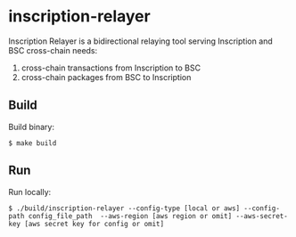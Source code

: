 # inscription-relayer

Inscription Relayer is a bidirectional relaying tool serving Inscription and BSC cross-chain needs:
1. cross-chain transactions from Inscription to BSC
2. cross-chain packages from BSC to Inscription


## Build

Build binary:

```shell script
$ make build
```

## Run

Run locally:

```shell script
$ ./build/inscription-relayer --config-type [local or aws] --config-path config_file_path  --aws-region [aws region or omit] --aws-secret-key [aws secret key for config or omit]
```
